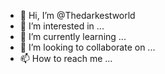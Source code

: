 - 👋 Hi, I’m @Thedarkestworld
- 👀 I’m interested in ...
- 🌱 I’m currently learning ...
- 💞️ I’m looking to collaborate on ...
- 📫 How to reach me ...

<!---
Thedarkestworld/Thedarkestworld is a ✨ special ✨ repository because its `README.md` (this file) appears on your GitHub profile.
You can click the Preview link to take a look at your changes.
--->

